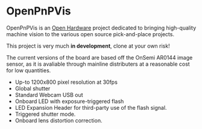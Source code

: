 # OpenPnPVis
 
OpenPnPVis is an [Open Hardware](https://www.oshwa.org/definition/) project dedicated to bringing high-quality machine vision to the various open source pick-and-place projects.

This project is very much **in development**, clone at your own risk!

The current versions of the board are based off the OnSemi AR0144 image sensor, as it is avaliable through mainline distributers at a reasonable cost for low quantities. 

* Up-to 1200x800 pixel resolution at 30fps
* Global shutter
* Standard Webcam USB out
* Onboard LED with exposure-triggered flash
* LED Expansion Header for third-party use of the flash signal.
* Triggered shutter mode.
* Onboard lens distortion correction.


